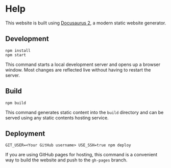 # Help

This website is built using [Docusaurus 2](https://docusaurus.io/), a modern static website generator.

## Development

```console
npm install
npm start
```

This command starts a local development server and opens up a browser window. Most changes are reflected live without having to restart the server.

## Build

```console
npm build
```

This command generates static content into the `build` directory and can be served using any static contents hosting service.

## Deployment

```console
GIT_USER=<Your GitHub username> USE_SSH=true npm deploy
```

If you are using GitHub pages for hosting, this command is a convenient way to build the website and push to the `gh-pages` branch.
